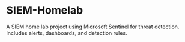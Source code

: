 # SIEM-Homelab
A SIEM home lab project using Microsoft Sentinel for threat detection. Includes alerts, dashboards, and detection rules.
